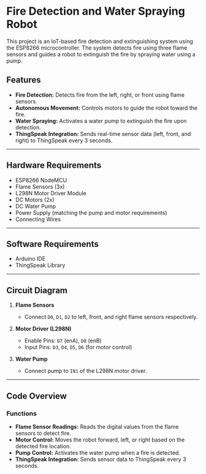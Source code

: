 # Fire Detection and Water Spraying Robot

This project is an IoT-based fire detection and extinguishing system using the ESP8266 microcontroller. The system detects fire using three flame sensors and guides a robot to extinguish the fire by spraying water using a pump.

## Features

- **Fire Detection:** Detects fire from the left, right, or front using flame sensors.
- **Autonomous Movement:** Controls motors to guide the robot toward the fire.
- **Water Spraying:** Activates a water pump to extinguish the fire upon detection.
- **ThingSpeak Integration:** Sends real-time sensor data (left, front, and right) to ThingSpeak every 3 seconds.

---

## Hardware Requirements

- ESP8266 NodeMCU
- Flame Sensors (3x)
- L298N Motor Driver Module
- DC Motors (2x)
- DC Water Pump
- Power Supply (matching the pump and motor requirements)
- Connecting Wires

---

## Software Requirements

- Arduino IDE
- ThingSpeak Library

---

## Circuit Diagram

1. **Flame Sensors**
   - Connect `D0`, `D1`, `D2` to left, front, and right flame sensors respectively.

2. **Motor Driver (L298N)**
   - Enable Pins: `D7` (enA), `D8` (enB)
   - Input Pins: `D3`, `D4`, `D5`, `D6` (for motor control)

3. **Water Pump**
   - Connect pump to `IN1` of the L298N motor driver.

---

## Code Overview

### Functions

- **Flame Sensor Readings:** Reads the digital values from the flame sensors to detect fire.
- **Motor Control:** Moves the robot forward, left, or right based on the detected fire location.
- **Pump Control:** Activates the water pump when a fire is detected.
- **ThingSpeak Integration:** Sends sensor data to ThingSpeak every 3 seconds.
